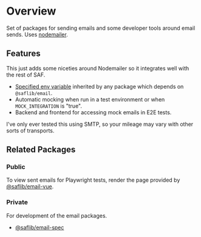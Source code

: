 # Overview

Set of packages for sending emails and some developer tools around email sends. Uses [nodemailer](https://nodemailer.com/).

## Features

This just adds some niceties around Nodemailer so it integrates well with the rest of SAF.

- [Specified env variable](./env.md) inherited by any package which depends on `@saflib/email`.
- Automatic mocking when run in a test environment or when `MOCK_INTEGRATION` is "true".
- Backend and frontend for accessing mock emails in E2E tests.

I've only ever tested this using SMTP, so your mileage may vary with other sorts of transports.

## Related Packages

### Public

To view sent emails for Playwright tests, render the page provided by [@saflib/email-vue](../../email-vue/docs/overview.md).

### Private

For development of the email packages.

- [@saflib/email-spec](../../email-spec/docs/ref/index.md)
